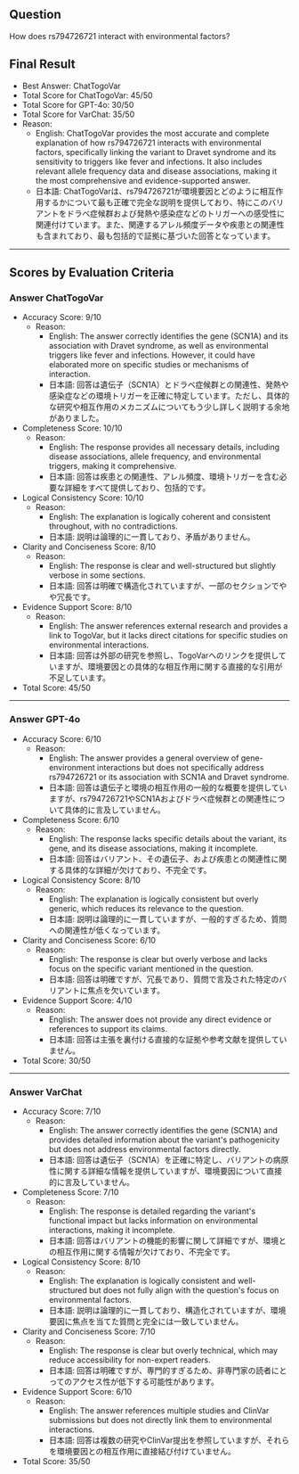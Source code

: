 ## Question

How does rs794726721 interact with environmental factors?

## Final Result

- Best Answer: ChatTogoVar
- Total Score for ChatTogoVar: 45/50
- Total Score for GPT-4o: 30/50
- Total Score for VarChat: 35/50
- Reason:
  - English: ChatTogoVar provides the most accurate and complete explanation of how rs794726721 interacts with environmental factors, specifically linking the variant to Dravet syndrome and its sensitivity to triggers like fever and infections. It also includes relevant allele frequency data and disease associations, making it the most comprehensive and evidence-supported answer.
  - 日本語: ChatTogoVarは、rs794726721が環境要因とどのように相互作用するかについて最も正確で完全な説明を提供しており、特にこのバリアントをドラベ症候群および発熱や感染症などのトリガーへの感受性に関連付けています。また、関連するアレル頻度データや疾患との関連性も含まれており、最も包括的で証拠に基づいた回答となっています。

---

## Scores by Evaluation Criteria

### Answer ChatTogoVar
- Accuracy Score: 9/10
  - Reason: 
    - English: The answer correctly identifies the gene (SCN1A) and its association with Dravet syndrome, as well as environmental triggers like fever and infections. However, it could have elaborated more on specific studies or mechanisms of interaction.
    - 日本語: 回答は遺伝子（SCN1A）とドラベ症候群との関連性、発熱や感染症などの環境トリガーを正確に特定しています。ただし、具体的な研究や相互作用のメカニズムについてもう少し詳しく説明する余地がありました。
- Completeness Score: 10/10
  - Reason: 
    - English: The response provides all necessary details, including disease associations, allele frequency, and environmental triggers, making it comprehensive.
    - 日本語: 回答は疾患との関連性、アレル頻度、環境トリガーを含む必要な詳細をすべて提供しており、包括的です。
- Logical Consistency Score: 10/10
  - Reason: 
    - English: The explanation is logically coherent and consistent throughout, with no contradictions.
    - 日本語: 説明は論理的に一貫しており、矛盾がありません。
- Clarity and Conciseness Score: 8/10
  - Reason: 
    - English: The response is clear and well-structured but slightly verbose in some sections.
    - 日本語: 回答は明確で構造化されていますが、一部のセクションでやや冗長です。
- Evidence Support Score: 8/10
  - Reason: 
    - English: The answer references external research and provides a link to TogoVar, but it lacks direct citations for specific studies on environmental interactions.
    - 日本語: 回答は外部の研究を参照し、TogoVarへのリンクを提供していますが、環境要因との具体的な相互作用に関する直接的な引用が不足しています。
- Total Score: 45/50

---

### Answer GPT-4o
- Accuracy Score: 6/10
  - Reason: 
    - English: The answer provides a general overview of gene-environment interactions but does not specifically address rs794726721 or its association with SCN1A and Dravet syndrome.
    - 日本語: 回答は遺伝子と環境の相互作用の一般的な概要を提供していますが、rs794726721やSCN1Aおよびドラベ症候群との関連性について具体的に言及していません。
- Completeness Score: 6/10
  - Reason: 
    - English: The response lacks specific details about the variant, its gene, and its disease associations, making it incomplete.
    - 日本語: 回答はバリアント、その遺伝子、および疾患との関連性に関する具体的な詳細が欠けており、不完全です。
- Logical Consistency Score: 8/10
  - Reason: 
    - English: The explanation is logically consistent but overly generic, which reduces its relevance to the question.
    - 日本語: 説明は論理的に一貫していますが、一般的すぎるため、質問への関連性が低くなっています。
- Clarity and Conciseness Score: 6/10
  - Reason: 
    - English: The response is clear but overly verbose and lacks focus on the specific variant mentioned in the question.
    - 日本語: 回答は明確ですが、冗長であり、質問で言及された特定のバリアントに焦点を欠いています。
- Evidence Support Score: 4/10
  - Reason: 
    - English: The answer does not provide any direct evidence or references to support its claims.
    - 日本語: 回答は主張を裏付ける直接的な証拠や参考文献を提供していません。
- Total Score: 30/50

---

### Answer VarChat
- Accuracy Score: 7/10
  - Reason: 
    - English: The answer correctly identifies the gene (SCN1A) and provides detailed information about the variant's pathogenicity but does not address environmental factors directly.
    - 日本語: 回答は遺伝子（SCN1A）を正確に特定し、バリアントの病原性に関する詳細な情報を提供していますが、環境要因について直接的に言及していません。
- Completeness Score: 7/10
  - Reason: 
    - English: The response is detailed regarding the variant's functional impact but lacks information on environmental interactions, making it incomplete.
    - 日本語: 回答はバリアントの機能的影響に関して詳細ですが、環境との相互作用に関する情報が欠けており、不完全です。
- Logical Consistency Score: 8/10
  - Reason: 
    - English: The explanation is logically consistent and well-structured but does not fully align with the question's focus on environmental factors.
    - 日本語: 説明は論理的に一貫しており、構造化されていますが、環境要因に焦点を当てた質問と完全には一致していません。
- Clarity and Conciseness Score: 7/10
  - Reason: 
    - English: The response is clear but overly technical, which may reduce accessibility for non-expert readers.
    - 日本語: 回答は明確ですが、専門的すぎるため、非専門家の読者にとってのアクセス性が低下する可能性があります。
- Evidence Support Score: 6/10
  - Reason: 
    - English: The answer references multiple studies and ClinVar submissions but does not directly link them to environmental interactions.
    - 日本語: 回答は複数の研究やClinVar提出を参照していますが、それらを環境要因との相互作用に直接結び付けていません。
- Total Score: 35/50